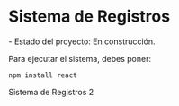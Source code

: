 <h1>Sistema de Registros</h1>
- Estado del proyecto: En construcción.

Para ejecutar el sistema, debes poner:

````npm install react````


Sistema de Registros 2
